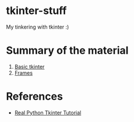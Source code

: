 # tkinter-stuff
My tinkering with tkinter :)

# Summary of the material

1. [Basic tkinter](basic-tkinter.py)
2. [Frames](frames.py)

# References
  
- [Real Python Tkinter Tutorial](https://realpython.com/python-gui-tkinter/)
